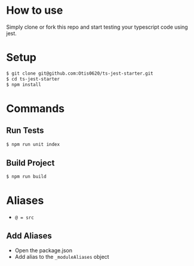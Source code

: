 # How to use

Simply clone or fork this repo and start testing your typescript code using jest.

# Setup

```bash
$ git clone git@github.com:Otis0620/ts-jest-starter.git
$ cd ts-jest-starter
$ npm install

```

# Commands

## Run Tests

```bash
$ npm run unit index

```

## Build Project

```bash
$ npm run build

```

# Aliases

- `@ = src`

## Add Aliases

- Open the package.json
- Add alias to the `_moduleAliases` object
